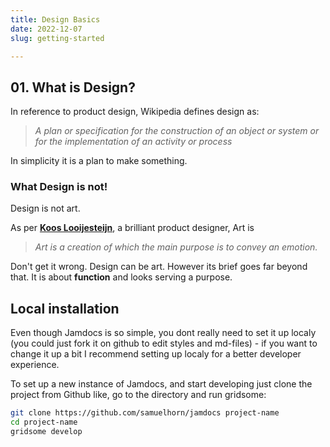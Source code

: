 ```yaml
---
title: Design Basics
date: 2022-12-07
slug: getting-started

---
```

## 01. What is Design?

In reference to product design, Wikipedia defines design as:

> _A plan or specification for the construction of an object or system or for the implementation of an activity or process_

In simplicity it is a plan to make something.

### What Design is not!

Design is not art.

As per [**Koos Looijesteijn**](https://www.kooslooijesteijn.net/), a brilliant product designer, Art is 

> _Art is a creation of which the main purpose is to convey an emotion._

Don't get it wrong. Design can be art. However its brief goes far beyond that. It is about **function** and looks serving a purpose.

## Local installation

Even though Jamdocs is so simple, you dont really need to set it up localy (you could just fork it on github to edit styles and md-files) - if you want to change it up a bit I recommend setting up localy for a better developer experience.

To set up a new instance of Jamdocs, and start developing just clone the project from Github like, go to the directory and run gridsome:

```bash
git clone https://github.com/samuelhorn/jamdocs project-name
cd project-name
gridsome develop
```